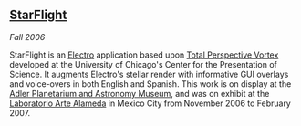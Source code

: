 ## [StarFlight][]

*Fall 2006*

StarFlight is an [Electro][] application based upon [Total Perspective Vortex][vortex] developed at the University of Chicago's Center for the Presentation of Science. It augments Electro's stellar render with informative GUI overlays and voice-overs in both English and Spanish. This work is on display at the [Adler Planetarium and Astronomy Museum][adler], and was on exhibit at the [Laboratorio Arte Alameda][alameda] in Mexico City from November 2006 to February 2007.

[starflight]: http://mps.uchicago.edu/StarFlight/
[electro]:    applications.html#electro
[vortex]:     applications.html#vortex
[adler]:      installations.html#starflight-adler
[alameda]:    installations.html#starflight-alameda
